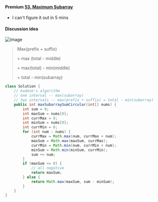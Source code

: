#### Premium [53. Maximum Subarray](https://leetcode.com/problems/maximum-subarray)

* I can't figure it out in 5 mins



#### Discussion idea

![image](https://assets.leetcode.com/users/motorix/image_1538888300.png)

> Max(prefix + suffix)
>
> = max (total - middle)
>
> = max(total) - min(middle)
>
> = total - min(subarray)

```java
class Solution {
    // kadane's algorithm 
    // one interval -- max(subarray)
    // two intervals -- max(prefix + suffix) = total - min(subarray)
    public int maxSubarraySumCircular(int[] nums) {
        int sum = 0;
        int maxSum = nums[0];
        int currMax = 0;
        int minSum = nums[0];
        int currMin = 0;
        for (int num : nums) {
            currMax = Math.max(num, currMax + num);
            maxSum = Math.max(maxSum, currMax);
            currMin = Math.min(num, currMin + num);
            minSum = Math.min(minSum, currMin);
            sum += num;
        }
        if (maxSum <= 0) {
            // all negative
            return maxSum;
        } else {
            return Math.max(maxSum, sum - minSum);
        }
    }
}
```

